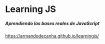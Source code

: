 # Learning JS

##### Aprendiendo las bases reales de JavaScript
https://armandodecanha.github.io/learningjs/